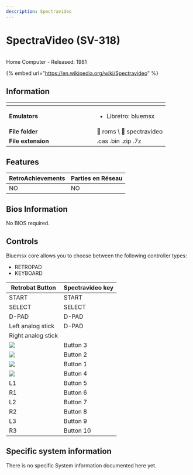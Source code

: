 ```yaml
---
description: Spectravideo
---
```


# SpectraVideo (SV-318)

<div align="left">

<figure><img src="https://i.imgur.com/v1P1Ezx.png" alt=""><figcaption></figcaption></figure>

</div>

Home Computer - Released: 1981

{% embed url="https://en.wikipedia.org/wiki/Spectravideo" %}

## Information

<table data-header-hidden><thead><tr><th width="224"></th><th></th></tr></thead><tbody><tr><td><strong>Emulators</strong></td><td><ul><li>Libretro: bluemsx</li></ul></td></tr><tr><td><strong>File folder</strong></td><td><span data-gb-custom-inline data-tag="emoji" data-code="1f4c2">📂</span> roms \ <span data-gb-custom-inline data-tag="emoji" data-code="1f4c2">📂</span> spectravideo</td></tr><tr><td><strong>File extension</strong></td><td>.cas .bin .zip .7z</td></tr></tbody></table>

## Features

| RetroAchievements | Parties en Réseau |
| ----------------- | ----------------- |
| NO                | NO                |

## Bios Information

No BIOS required.

## Controls

Bluemsx core allows you to choose between the following controller types:

* RETROPAD
* KEYBOARD

| Retrobat Button                                       | Spectravideo key |
| ----------------------------------------------------- | ---------------- |
| START                                                 | START            |
| SELECT                                                | SELECT           |
| D-PAD                                                 | D-PAD            |
| Left analog stick                                     | D-PAD            |
| Right analog stick                                    |                  |
| ![](<../../../.gitbook/assets/image (2) (1) (1).png>) | Button 3         |
| ![](<../../../.gitbook/assets/image (1) (2) (1).png>) | Button 2         |
| ![](<../../../.gitbook/assets/image (4) (1).png>)     | Button 1         |
| ![](<../../../.gitbook/assets/image (3) (1) (2).png>) | Button 4         |
| L1                                                    | Button 5         |
| R1                                                    | Button 6         |
| L2                                                    | Button 7         |
| R2                                                    | Button 8         |
| L3                                                    | Button 9         |
| R3                                                    | Button 10        |

## Specific system information

There is no specific System information documented here yet.
